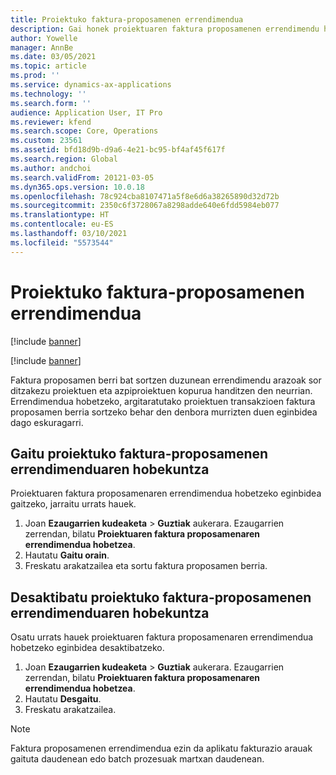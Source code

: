 ```yaml
---
title: Proiektuko faktura-proposamenen errendimendua
description: Gai honek proiektuaren faktura proposamenen errendimendu hobekuntzei buruzko informazioa eskaintzen du.
author: Yowelle
manager: AnnBe
ms.date: 03/05/2021
ms.topic: article
ms.prod: ''
ms.service: dynamics-ax-applications
ms.technology: ''
ms.search.form: ''
audience: Application User, IT Pro
ms.reviewer: kfend
ms.search.scope: Core, Operations
ms.custom: 23561
ms.assetid: bfd18d9b-d9a6-4e21-bc95-bf4af45f617f
ms.search.region: Global
ms.author: andchoi
ms.search.validFrom: 20121-03-05
ms.dyn365.ops.version: 10.0.18
ms.openlocfilehash: 78c924cba8107471a5f8e6d6a38265890d32d72b
ms.sourcegitcommit: 2350c6f3728067a8298adde640e6fdd5984eb077
ms.translationtype: HT
ms.contentlocale: eu-ES
ms.lasthandoff: 03/10/2021
ms.locfileid: "5573544"
---
```

# <a name="project-invoice-proposal-performance"></a>Proiektuko faktura-proposamenen errendimendua

[!include [banner](../includes/banner.md)]

[!include [banner](../includes/preview-banner.md)]

Faktura proposamen berri bat sortzen duzunean errendimendu arazoak sor ditzakezu proiektuen eta azpiproiektuen kopurua handitzen den neurrian. Errendimendua hobetzeko, argitaratutako proiektuen transakzioen faktura proposamen berria sortzeko behar den denbora murrizten duen eginbidea dago eskuragarri.

## <a name="enable-project-invoice-proposal-performance-enhancement"></a>Gaitu proiektuko faktura-proposamenen errendimenduaren hobekuntza
Proiektuaren faktura proposamenaren errendimendua hobetzeko eginbidea gaitzeko, jarraitu urrats hauek.

1.  Joan **Ezaugarrien kudeaketa** > **Guztiak** aukerara. Ezaugarrien zerrendan, bilatu **Proiektuaren faktura proposamenaren errendimendua hobetzea**.
2.  Hautatu **Gaitu orain**.
3.  Freskatu arakatzailea eta sortu faktura proposamen berria.

## <a name="turn-off-project-invoice-proposal-performance-enhancement"></a>Desaktibatu proiektuko faktura-proposamenen errendimenduaren hobekuntza
Osatu urrats hauek proiektuaren faktura proposamenaren errendimendua hobetzeko eginbidea desaktibatzeko.

1.  Joan **Ezaugarrien kudeaketa** > **Guztiak** aukerara. Ezaugarrien zerrendan, bilatu **Proiektuaren faktura proposamenaren errendimendua hobetzea**.
2.  Hautatu **Desgaitu**.
3.  Freskatu arakatzailea.

> [!NOTE]
> Faktura proposamenen errendimendua ezin da aplikatu fakturazio arauak gaituta daudenean edo batch prozesuak martxan daudenean.

